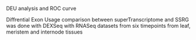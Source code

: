 DEU analysis and ROC curve

Diffrential Exon Usage comparison between superTranscriptome and SSRG was done with DEXSeq with RNASeq datasets from six timepoints from leaf, meristem and internode tissues
